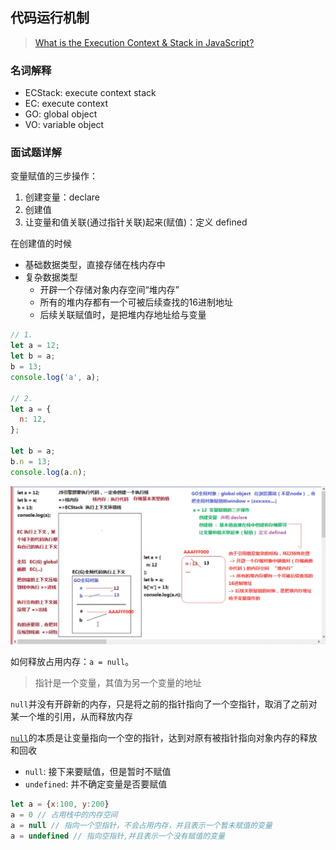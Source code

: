 ## 代码运行机制
> [What is the Execution Context & Stack in JavaScript?](http://davidshariff.com/blog/what-is-the-execution-context-in-javascript/)
### 名词解释
* ECStack: execute context stack
* EC: execute context
* GO: global object
* VO: variable object

### 面试题详解
变量赋值的三步操作： 
1. 创建变量：declare
2. 创建值
3. 让变量和值关联(通过指针关联)起来(赋值)：定义 defined

在创建值的时候
* 基础数据类型，直接存储在栈内存中
* 复杂数据类型
    * 开辟一个存储对象内存空间“堆内存”
    * 所有的堆内存都有一个可被后续查找的16进制地址
    * 后续关联赋值时，是把堆内存地址给与变量
    
```javascript
// 1.
let a = 12;
let b = a;
b = 13;
console.log('a', a);

// 2.
let a = {
  n: 12,
};

let b = a;
b.n = 13;
console.log(a.n);
```

![](https://raw.githubusercontent.com/wangkaiwd/drawing-bed/master/20200314213145.png)

如何释放占用内存：`a = null`。

> 指针是一个变量，其值为另一个变量的地址

`null`并没有开辟新的内存，只是将之前的指针指向了一个空指针，取消了之前对某一个堆的引用，从而释放内存

[`null`](https://developer.mozilla.org/zh-CN/docs/Web/JavaScript/Reference/Global_Objects/null)的本质是让变量指向一个空的指针，达到对原有被指针指向对象内存的释放和回收

* `null`: 接下来要赋值，但是暂时不赋值
* `undefined`: 并不确定变量是否要赋值

```javascript
let a = {x:100, y:200}
a = 0 // 占用栈中的内存空间
a = null // 指向一个空指针，不会占用内存，并且表示一个暂未赋值的变量
a = undefined // 指向空指针,并且表示一个没有赋值的变量
```
